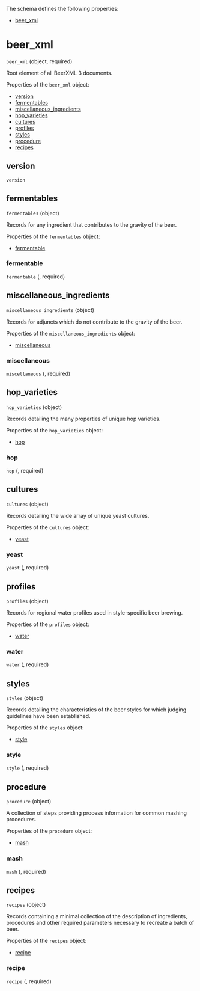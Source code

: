The schema defines the following properties:

* [beer_xml](#beer_xml)

# beer_xml
 `beer_xml` (object, required)

Root element of all BeerXML 3 documents.

Properties of the `beer_xml` object:

* [version](#version)
* [fermentables](#fermentables)
* [miscellaneous_ingredients](#miscellaneous_ingredients)
* [hop_varieties](#hop_varieties)
* [cultures](#cultures)
* [profiles](#profiles)
* [styles](#styles)
* [procedure](#procedure)
* [recipes](#recipes)

## version
 `version`

## fermentables
 `fermentables` (object)

Records for any ingredient that contributes to the gravity of the beer.

Properties of the `fermentables` object:

* [fermentable](#fermentable)

### fermentable
 `fermentable` (, required)

## miscellaneous_ingredients
 `miscellaneous_ingredients` (object)

Records for adjuncts which do not contribute to the gravity of the beer.

Properties of the `miscellaneous_ingredients` object:

* [miscellaneous](#miscellaneous)

### miscellaneous
 `miscellaneous` (, required)

## hop_varieties
 `hop_varieties` (object)

Records detailing the many properties of unique hop varieties.

Properties of the `hop_varieties` object:

* [hop](#hop)

### hop
 `hop` (, required)

## cultures
 `cultures` (object)

Records detailing the wide array of unique yeast cultures.

Properties of the `cultures` object:

* [yeast](#yeast)

### yeast
 `yeast` (, required)

## profiles
 `profiles` (object)

Records for regional water profiles used in style-specific beer brewing.

Properties of the `profiles` object:

* [water](#water)

### water
 `water` (, required)

## styles
 `styles` (object)

Records detailing the characteristics of the beer styles for which judging guidelines have been established.

Properties of the `styles` object:

* [style](#style)

### style
 `style` (, required)

## procedure
 `procedure` (object)

A collection of steps providing process information for common mashing procedures.

Properties of the `procedure` object:

* [mash](#mash)

### mash
 `mash` (, required)

## recipes
 `recipes` (object)

Records containing a minimal collection of the description of ingredients, procedures and other required parameters necessary to recreate a batch of beer.

Properties of the `recipes` object:

* [recipe](#recipe)

### recipe
 `recipe` (, required)